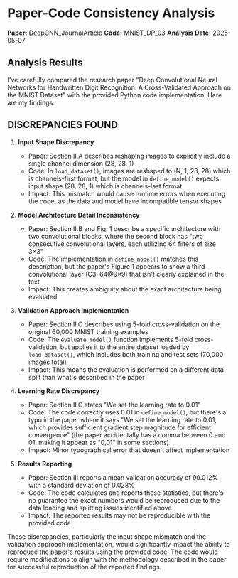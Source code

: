 # Paper-Code Consistency Analysis

**Paper:** DeepCNN_JournalArticle
**Code:** MNIST_DP_03
**Analysis Date:** 2025-05-07

## Analysis Results

I've carefully compared the research paper "Deep Convolutional Neural Networks for Handwritten Digit Recognition: A Cross-Validated Approach on the MNIST Dataset" with the provided Python code implementation. Here are my findings:

## DISCREPANCIES FOUND

1. **Input Shape Discrepancy**
   - Paper: Section II.A describes reshaping images to explicitly include a single channel dimension (28, 28, 1)
   - Code: In `load_dataset()`, images are reshaped to (N, 1, 28, 28) which is channels-first format, but the model in `define_model()` expects input shape (28, 28, 1) which is channels-last format
   - Impact: This mismatch would cause runtime errors when executing the code, as the data and model have incompatible tensor shapes

2. **Model Architecture Detail Inconsistency**
   - Paper: Section II.B and Fig. 1 describe a specific architecture with two convolutional blocks, where the second block has "two consecutive convolutional layers, each utilizing 64 filters of size 3×3"
   - Code: The implementation in `define_model()` matches this description, but the paper's Figure 1 appears to show a third convolutional layer (C3: 64@9×9) that isn't clearly explained in the text
   - Impact: This creates ambiguity about the exact architecture being evaluated

3. **Validation Approach Implementation**
   - Paper: Section II.C describes using 5-fold cross-validation on the original 60,000 MNIST training examples
   - Code: The `evaluate_model()` function implements 5-fold cross-validation, but applies it to the entire dataset loaded by `load_dataset()`, which includes both training and test sets (70,000 images total)
   - Impact: This means the evaluation is performed on a different data split than what's described in the paper

4. **Learning Rate Discrepancy**
   - Paper: Section II.C states "We set the learning rate to 0.01"
   - Code: The code correctly uses 0.01 in `define_model()`, but there's a typo in the paper where it says "We set the learning rate to 0.01, which provides sufficient gradient step magnitude for efficient convergence" (the paper accidentally has a comma between 0 and 01, making it appear as "0,01" in some sections)
   - Impact: Minor typographical error that doesn't affect implementation

5. **Results Reporting**
   - Paper: Section III reports a mean validation accuracy of 99.012% with a standard deviation of 0.028%
   - Code: The code calculates and reports these statistics, but there's no guarantee the exact numbers would be reproduced due to the data loading and splitting issues identified above
   - Impact: The reported results may not be reproducible with the provided code

These discrepancies, particularly the input shape mismatch and the validation approach implementation, would significantly impact the ability to reproduce the paper's results using the provided code. The code would require modifications to align with the methodology described in the paper for successful reproduction of the reported findings.